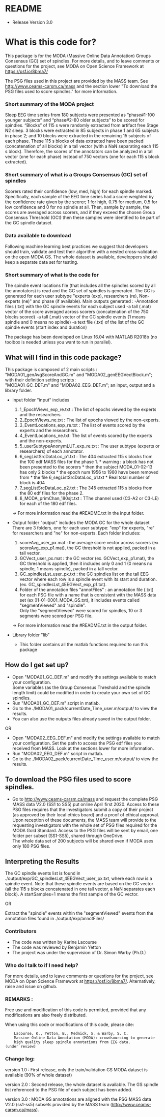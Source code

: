 ﻿# README

* Release Version 3.0


# What is this code for?

This package is for the MODA (Massive Online Data Annotation) Groups Consensus (GC) set of spindles.
For more details, and to leave comments or questions for the project, see MODA on Open Science Framework at https://osf.io/8bma7/

The PSG files used in this project are provided by the MASS team.
See http://www.ceams-carsm.ca/mass and the section lower "To download the PSG files used to score spindles." for more information.


### Short summary of the MODA project 
Sleep EEG time series from 180 subjects were presented as “phase#1-100 younger subjects” 
and “phase#2-80 older subjects” to be scored for spindles.
“Blocks” of 115 s were randomly extracted from artifact free Stage N2 sleep. 
3 blocks were extracted in 85 subjects in phase 1 and 65 subjects in phase 2; 
and 10 blocks were extracted in the remaining 15 subjects of each phase. 
These 115 s blocks of data extracted have been packed (concatenation of all blocks) 
in a tall vector (with a NaN separating each 115 s block). Therefore, 
the scores of the annotators can be analyzed in a tall vector (one for each phase)
 instead of 750 vectors (one for each 115 s block extracted).


### Short summary of what is a Groups Consensus (GC) set of spindles
Scorers rated their confidence (low, med, high) for each spindle marked. 
Specifically, each sample of the EEG time series had a score weighted by 
the confidence rate given by the scorer; 1 for high, 0.75 for medium, 
0.5 for low confidence and 0 for no spindle at all. 
Then, sample by sample, the scores are averaged across scorers, 
and if they exceed the chosen Group Consensus Threshold (GCt) then 
these samples were identified to be part of the GC spindle dataset.


### Data available to download
Following machine learning best practices we suggest that developers should train, 
validate and test their algorithm with a nested cross-validation on the open MODA GS.
The whole dataset is available, developpers should keep a separate data set for testing.


### Short summary of what is the code for
The spindle event locations file (that includes all the spindles scored by 
all the annotators) is read and the GC set of spindles is generated.  The GC is generated 
for each user subtype "experts (exp), researchers (re), Non-experts (ne)" 
and phase (if available). 
Main outputs generated :
    -Annotation files (.txt) with the GC spindle events for each subject used
    -a tall (.mat) vector of the score averaged across scorers (concatenation of the 750 blocks scored)
    -a tall (.mat) vector of the GC spindle events (1 means spindle and 0 means no spindle)
    -a text file (.txt) of the list of the GC spindle events (start index and duration)

The package has been developed on Linux 16.04 with MATLAB R2018b 
(no toolbox is needed unless you want to run in parallel).


## What will I find in this code package?

This package is composed of 2 main scripts : 
    "MODA01_genAvgScoreAndGC.m" and "MODA02_genEEGVectBlock.m";
with their definition setting scripts :  
    "MODA01_GC_DEF.m" and "MODA02_EEG_DEF.m";
an input, output and a library folder.

* Input folder "input" includes
	1. 1_EpochViews_exp_re.txt : The list of epochs viewed by the experts and the researchers.
	2. 2_EpochViews_ne.txt : The list of epochs viewed by the non-experts.
	3. 3_EventLocations_exp_re.txt : The list of events scored by the experts and the researchers.
	4. 4_EventLocations_ne.txt: The list of events scored by the experts and the non-experts.
	5. 5_userSubtypeAnonymLUT_exp_re.txt : The user subtype (experts or researchers) of each annotator.	
	6. 6_segListSrcDataLoc_p1.txt : The 404 extracted 115 s blocks from the 100 edf MASS files for the phase 1.
	  * warning : a block has not been presented to the scorers
	  * 	then the subject MODA_01-02-13 has only 2 blocks
	  * 	the epoch num 1956 to 1960 have been removed from 
	  * 	the file 6_segListSrcDataLoc_p1.txt
	  * 	Real total number of block is 404
	7. 7_segListSrcDataLoc_p2.txt : The 345 extracted 115 s blocks from the 80 edf files for the phase 2.
	8. 8_MODA_primChan_180sjt.txt : TThe channel used (C3-A2 or C3-LE) for each of the 180 edf files.
 
  -> For more information read the #README.txt in the input folder.

* Output folder "output" includes the MODA GC for the whole dataset
	There are 3 folders, one for each user subtype: "exp" for experts, "re" for researchers and "ne" for non-experts.
	Each folder includes:
	1. scoreAvg_user_px.mat : 
        the average score vector across scorers (ex. scoreAvg_exp_p1.mat),
        the GC threshold is not applied, packed in a tall vector.
	2. GCVect_user_px.mat : 
        the GC vector (ex. GCVect_exp_p1.mat), the GC threshold is applied, 
        then it includes only 0 and 1 (0 means no spindle, 1 means spindle), 
	packed in a tall vector.
	3. GC_spindlesLst_user_px.txt : 
        the GC spindles list on the tall EEG vector where each row is a spindle event with its start and duration.
	(ex. GC_spindlesLst_4EEGVect_exp_p1.txt).
	4. Folder of the annotation files "annotFiles" :
	an annotation file (.txt) for each PSG file with a name that is consistent with the MASS data set 
	(ex 01-01-0001_MODA_GS.txt), it includes events called "segmentViewed" and "spindle".  
	Only the "segmentViewed" were scored for spindles, 10 or 3 segments were scored per PSG file.

  -> For more information read the #README.txt in the output folder.
						

* Library folder "lib"
  * This folder contains all the matlab functions required to run this package



## How do I get set up?

* Open "MODA01_GC_DEF.m" and modify the settings available to match your configuration.  
	Some variables (as the Group Consensus Threshold and the spindle length limit) 
    	could be modified in order to create your own set of GC spindles.
* Run "MODA01_GC_DEF.m" script in matlab.
* Go to the ./MODA01_pack/currentDate_Time_user.m/output/ to view the results.
* You can also use the outputs files already saved in the output folder.

OR

* Open "MODA02_EEG_DEF.m" and modify the settings available to match your configuration.
	Set the path to access the PSG edf files you received from MASS.
	Look at the sections lower for more information.
* Run "MODA02_EEG_DEF.m" script in matlab.
* Go to the ./MODA02_pack/currentDate_Time_user.m/output/ to view the results.


## To download the PSG files used to score spindles.

* Go to http://www.ceams-carsm.ca/mass and request the complete PSG MASS data V2.0 (SS1 to SS5) 
put online April first 2020. Access to these PSG files requires that the investigators submit 
a copy of their project (as approved by their local ethics board) and a proof of ethical approval. 
Upon reception of these documents, the MASS team will provide to the requesting investigators 
with the whole set of PSG files required for the MODA Gold Standard. 
Access to the PSG files will be sent by email, one folder per subset (SS1-SS5), shared through OneDrive.  
The whole data set of 200 subjects will be shared even if MODA uses only 180 PSG files.



## Interpreting the Results

The GC spindle events list is found in ./output/exp/GC_spindlesLst_4EEGVect_user_px.txt, 
where each row is a spindle event. Note that these spindle events are based 
on the GC vector (all the 115 s blocks concatenated in one tall vector, 
a NaN separates each block).  A startSamples=1 means the first sample of the GC vector.

OR

Extract the "spindle" events within the "segmentViewed" events from the annotation files 
found in ./output/exp/annotFiles/



### Contributors

* The code was written by Karine Lacourse
* The code was reviewed by Benjamin Yetton 
* The project was under the supervision of Dr. Simon Warby (Ph.D.)



### Who do I talk to if I need help?

For more details, and to leave comments or questions for the project, 
see MODA on Open Science Framework at https://osf.io/8bma7/. 
Alternatively, raise and issue on github.



### REMARKS :
Free use and modification of this code is permitted, provided that
any modifications are also freely distributed.

When using this code or modifications of this code, please cite:

        Lacourse, K., Yetton, B., Mednick, S. & Warby, S. C. 
        Massive Online Data Annotation (MODA): crowdsourcing to generate 
        high quality sleep spindle annotations from EEG data.
	(under review)


### Change log:

version 1.0 : First release, only the train/validation GS MODA dataset is available (90% of whole dataset) 

version 2.0 : Second release, the whole dataset is available. The GS spindle list referenced to the PSG file of each subject has been added.

version 3.0 : MODA GS annotations are aligned with the PSG MASS data V2.0 (ss1-ss5) subsets provided by the MASS team (http://www.ceams-carsm.ca/mass).


